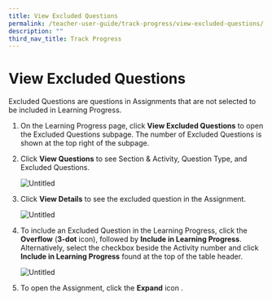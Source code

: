 ```yaml
---
title: View Excluded Questions
permalink: /teacher-user-guide/track-progress/view-excluded-questions/
description: ""
third_nav_title: Track Progress
---
```

<h1 id="view-excluded-questions">View Excluded Questions</h1>
<p>Excluded Questions are questions in Assignments that are not selected to be included in Learning Progress.</p>
<ol>
<li>On the Learning Progress page, click <strong>View Excluded Questions</strong> to open the Excluded Questions subpage. The number of Excluded Questions is shown at the top right of the subpage.</li>
<li><p>Click <strong>View Questions</strong> to see Section &amp; Activity, Question Type, and Excluded Questions.</p>
<p> <img alt="Untitled" src="https://s3-us-west-2.amazonaws.com/secure.notion-static.com/36fa8b33-ba0c-4766-80ec-fb7286ce5c17/Untitled.png"></p>
</li>
<li><p>Click <strong>View Details</strong> to see the excluded question in the Assignment.</p>
<p> <img alt="Untitled" src="https://s3-us-west-2.amazonaws.com/secure.notion-static.com/1395b4ca-20a6-434c-9af9-de88664d2aa3/Untitled.png"></p>
</li>
<li><p>To include an Excluded Question in the Learning Progress, click the <strong>Overflow</strong> (<strong>3-dot</strong> icon), followed by <strong>Include in Learning Progress</strong>. Alternatively, select the checkbox beside the Activity number and click <strong>Include in Learning Progress</strong> found at the top of the table header.</p>
<p> <img alt="Untitled" src="https://s3-us-west-2.amazonaws.com/secure.notion-static.com/c71d69dd-35d7-4597-8996-1f88663612ac/Untitled.png"></p>
</li>
<li><p>To open the Assignment, click the <strong>Expand</strong> icon .</p>
</li>
</ol>